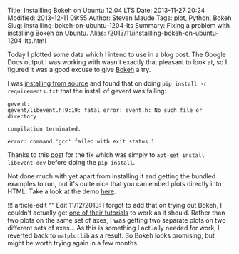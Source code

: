 Title: Installling Bokeh on Ubuntu 12.04 LTS
Date: 2013-11-27 20:24
Modified: 2013-12-11 09:55
Author: Steven Maude
Tags: plot, Python, Bokeh
Slug: installling-bokeh-on-ubuntu-1204-lts
Summary: Fixing a problem with installing Bokeh on Ubuntu.
Alias: /2013/11/installling-bokeh-on-ubuntu-1204-lts.html

Today I plotted some data which I intend to use in a blog post. The
Google Docs output I was working with wasn't exactly that pleasant to
look at, so I figured it was a good excuse to give
[Bokeh](http://bokeh.pydata.org/) a try.

I was [installing from source](http://bokeh.pydata.org/quickstart.html)
and found that on doing
`pip install -r requirements.txt` that the install of gevent was failing:

```shell
gevent:
gevent/libevent.h:9:19: fatal error: event.h: No such file or directory

compilation terminated.

error: command 'gcc' failed with exit status 1
```

Thanks to this
[post](https://groups.google.com/d/msg/plivo-users/z20NWkgW_v8/exWwFb7WIMwJ)
for the fix which was simply to `apt-get install libevent-dev` before
doing the `pip install`.

Not done much with yet apart from installing it and getting the bundled
examples to run, but it's quite nice that you can embed plots directly
into HTML. Take a look at the demo
[here](http://continuum.io/blog/painless_streaming_plots_w_bokeh).

!!! article-edit ""
    Edit 11/12/2013: I forgot to add that on trying out Bokeh, I couldn't
    actually get [one of their
    tutorials](http://bokeh.pydata.org/tutorial.html#simple-script-based-plotting)
    to work as it should. Rather than two plots on the same set of axes, I
    was getting two separate plots on two different sets of axes... As this
    is something I actually needed for work, I reverted back to `matplotlib`
    as a result. So Bokeh looks promising, but might be worth trying again
    in a few months.
